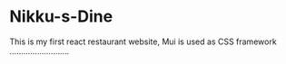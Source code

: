 # Nikku-s-Dine
This is my first react restaurant website, Mui is used as CSS framework .......................... 
